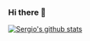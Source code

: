 ### Hi there 👋

[![Sergio's github stats](https://github-readme-stats.vercel.app/api?username=MineiToshio)](https://github.com/anuraghazra/github-readme-stats)
